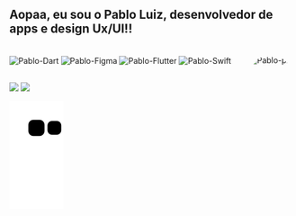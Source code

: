 ## Aopaa, eu sou o Pablo Luiz, desenvolvedor de apps e design Ux/UI!!

<div style="display: inline_block"><br>
  <img align="center" alt="Pablo-Dart" height="30" width="40" src="https://cdn.jsdelivr.net/gh/devicons/devicon/icons/dart/dart-original.svg">
  <img align="center" alt="Pablo-Figma" height="30" width="40" src="https://cdn.jsdelivr.net/gh/devicons/devicon/icons/figma/figma-original.svg">
  <img align="center" alt="Pablo-Flutter" height="30" width="40" src="https://cdn.jsdelivr.net/gh/devicons/devicon/icons/flutter/flutter-original.svg">
  <img align="center" alt="Pablo-Swift" height="30" width="40" src="https://cdn.jsdelivr.net/gh/devicons/devicon/icons/swift/swift-original.svg">
  <img align="right" alt="Pablo-pic" height="150" style="border-radius:50px;" src="https://1.bp.blogspot.com/-1d3thoekDEo/YOHMZue9VfI/AAAAAAAADnw/56V-pp5hEVAQtDGPHazP8MQ35BaOhSELwCLcBGAsYHQ/s640/40b3cd64c8aa5ed3b0f554f4cb0fdc07.jpg">
</div>
  
  ##
 
<div> 
  <a href="https://instagram.com/_luizzip" target="_blank"><img src="https://img.shields.io/badge/-Instagram-%23E4405F?style=for-the-badge&logo=instagram&logoColor=white" target="_blank"></a>
  <a href="https://www.linkedin.com/in/pabloluiz-/" target="_blank"><img src="https://img.shields.io/badge/-LinkedIn-%230077B5?style=for-the-badge&logo=linkedin&logoColor=white" target="_blank"></a> 
 
  ![Snake animation](https://github.com/rafaballerini/rafaballerini/blob/output/github-contribution-grid-snake.svg)
 
</div>
